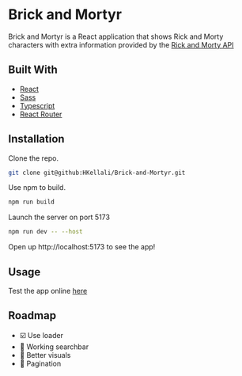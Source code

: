 # Brick and Mortyr

Brick and Mortyr is a React application that shows Rick and Morty characters with extra information provided by the [Rick and Morty API](https://rickandmortyapi.com/)

## Built With

- [React](https://react.dev/)
- [Sass](https://sass-lang.com/)
- [Typescript](https://www.typescriptlang.org/)
- [React Router](https://reactrouter.com/)

## Installation

Clone the repo.

```bash
git clone git@github:HKellali/Brick-and-Mortyr.git
```

Use npm to build.

```bash
npm run build
```

Launch the server on port 5173

```bash
npm run dev -- --host
```

Open up http://localhost:5173 to see the app!

## Usage

Test the app online [here](https://brickandmortyr.netlify.app/)

## Roadmap

- :ballot_box_with_check: Use loader
- :black_square_button: Working searchbar
- :black_square_button: Better visuals
- :black_square_button: Pagination

